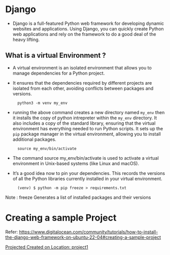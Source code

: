# Django 

- Django is a full-featured Python web framework for developing dynamic websites and applications. Using Django, you can quickly create Python web applications and rely on the framework to do a good deal of the heavy lifting.

## What is a virtual Environment ? 
- A virtual environment is an isolated environment that allows you to manage dependencies for a Python project.
- It ensures that the dependencies required by different projects are isolated from each other, avoiding conflicts between packages and versions.

        python3 -m venv my_env

- running the above command creates a new directory named `my_env` then it installs the copy of python intrepreter within the `my_env` directory. It also includes a copy of the standard library, ensuring that the virtual environment has everything needed to run Python scripts. It sets up the `pip` package manager in the virtual environment, allowing you to install additional packages.

        source my_env/bin/activate 

- The command source my_env/bin/activate is used to activate a virtual environment in Unix-based systems (like Linux and macOS). 

- It’s a good idea now to pin your dependencies. This records the versions of all the Python libraries currently installed in your virtual environment.

        (venv) $ python -m pip freeze > requirements.txt

Note : freeze Generates a list of installed packages and their versions

# Creating a sample Project 

Refer: https://www.digitalocean.com/community/tutorials/how-to-install-the-django-web-framework-on-ubuntu-22-04#creating-a-sample-project

[Projected Created on Location: project1](./project1/)